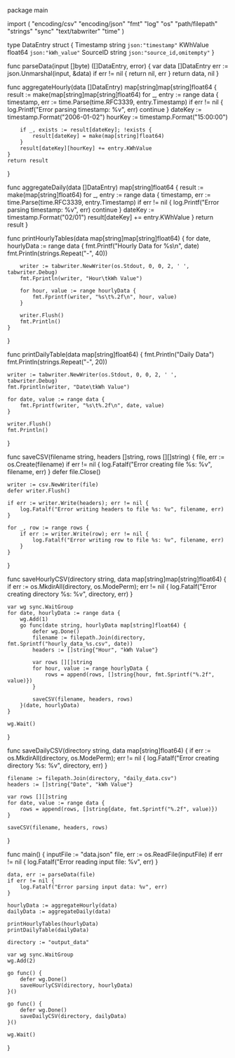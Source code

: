 package main

import (
	"encoding/csv"
	"encoding/json"
	"fmt"
	"log"
	"os"
	"path/filepath"
	"strings"
	"sync"
	"text/tabwriter"
	"time"
)

type DataEntry struct {
	Timestamp string  `json:"timestamp"`
	KWhValue  float64 `json:"kWh_value"`
	SourceID  string  `json:"source_id,omitempty"`
}

func parseData(input []byte) ([]DataEntry, error) {
	var data []DataEntry
	err := json.Unmarshal(input, &data)
	if err != nil {
		return nil, err
	}
	return data, nil
}

func aggregateHourly(data []DataEntry) map[string]map[string]float64 {
	result := make(map[string]map[string]float64)
	for _, entry := range data {
		timestamp, err := time.Parse(time.RFC3339, entry.Timestamp)
		if err != nil {
			log.Printf("Error parsing timestamp: %v", err)
			continue
		}
		dateKey := timestamp.Format("2006-01-02")
		hourKey := timestamp.Format("15:00:00")

		if _, exists := result[dateKey]; !exists {
			result[dateKey] = make(map[string]float64)
		}
		result[dateKey][hourKey] += entry.KWhValue
	}
	return result
}

func aggregateDaily(data []DataEntry) map[string]float64 {
	result := make(map[string]float64)
	for _, entry := range data {
		timestamp, err := time.Parse(time.RFC3339, entry.Timestamp)
		if err != nil {
			log.Printf("Error parsing timestamp: %v", err)
			continue
		}
		dateKey := timestamp.Format("02/01")
		result[dateKey] += entry.KWhValue
	}
	return result
}

func printHourlyTables(data map[string]map[string]float64) {
	for date, hourlyData := range data {
		fmt.Printf("Hourly Data for %s\n", date)
		fmt.Println(strings.Repeat("-", 40))

		writer := tabwriter.NewWriter(os.Stdout, 0, 0, 2, ' ', tabwriter.Debug)
		fmt.Fprintln(writer, "Hour\tkWh Value")

		for hour, value := range hourlyData {
			fmt.Fprintf(writer, "%s\t%.2f\n", hour, value)
		}

		writer.Flush()
		fmt.Println()
	}
}

func printDailyTable(data map[string]float64) {
	fmt.Println("Daily Data")
	fmt.Println(strings.Repeat("-", 20))

	writer := tabwriter.NewWriter(os.Stdout, 0, 0, 2, ' ', tabwriter.Debug)
	fmt.Fprintln(writer, "Date\tkWh Value")

	for date, value := range data {
		fmt.Fprintf(writer, "%s\t%.2f\n", date, value)
	}

	writer.Flush()
	fmt.Println()
}

func saveCSV(filename string, headers []string, rows [][]string) {
	file, err := os.Create(filename)
	if err != nil {
		log.Fatalf("Error creating file %s: %v", filename, err)
	}
	defer file.Close()

	writer := csv.NewWriter(file)
	defer writer.Flush()

	if err := writer.Write(headers); err != nil {
		log.Fatalf("Error writing headers to file %s: %v", filename, err)
	}

	for _, row := range rows {
		if err := writer.Write(row); err != nil {
			log.Fatalf("Error writing row to file %s: %v", filename, err)
		}
	}
}

func saveHourlyCSV(directory string, data map[string]map[string]float64) {
	if err := os.MkdirAll(directory, os.ModePerm); err != nil {
		log.Fatalf("Error creating directory %s: %v", directory, err)
	}

	var wg sync.WaitGroup
	for date, hourlyData := range data {
		wg.Add(1)
		go func(date string, hourlyData map[string]float64) {
			defer wg.Done()
			filename := filepath.Join(directory, fmt.Sprintf("hourly_data_%s.csv", date))
			headers := []string{"Hour", "kWh Value"}

			var rows [][]string
			for hour, value := range hourlyData {
				rows = append(rows, []string{hour, fmt.Sprintf("%.2f", value)})
			}

			saveCSV(filename, headers, rows)
		}(date, hourlyData)
	}

	wg.Wait()
}

func saveDailyCSV(directory string, data map[string]float64) {
	if err := os.MkdirAll(directory, os.ModePerm); err != nil {
		log.Fatalf("Error creating directory %s: %v", directory, err)
	}

	filename := filepath.Join(directory, "daily_data.csv")
	headers := []string{"Date", "kWh Value"}

	var rows [][]string
	for date, value := range data {
		rows = append(rows, []string{date, fmt.Sprintf("%.2f", value)})
	}

	saveCSV(filename, headers, rows)
}

func main() {
	inputFile := "data.json"
	file, err := os.ReadFile(inputFile)
	if err != nil {
		log.Fatalf("Error reading input file: %v", err)
	}

	data, err := parseData(file)
	if err != nil {
		log.Fatalf("Error parsing input data: %v", err)
	}

	hourlyData := aggregateHourly(data)
	dailyData := aggregateDaily(data)

	printHourlyTables(hourlyData)
	printDailyTable(dailyData)

	directory := "output_data"

	var wg sync.WaitGroup
	wg.Add(2)

	go func() {
		defer wg.Done()
		saveHourlyCSV(directory, hourlyData)
	}()

	go func() {
		defer wg.Done()
		saveDailyCSV(directory, dailyData)
	}()

	wg.Wait()
}
